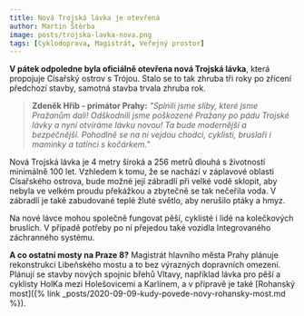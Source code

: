 ```yaml
---
title: Nová Trojská lávka je otevřená
author: Martin Štěrba
image: posts/trojska-lavka-nova.png
tags: [Cyklodoprava, Magistrát, Veřejný prostor]
---
```


**V pátek odpoledne byla oficiálně otevřena nová Trojská lávka**, která propojuje Císařský ostrov s Trójou. Stalo se to tak zhruba tři roky po zřícení předchozí stavby, samotná stavba trvala zhruba rok.

> **Zdeněk Hřib - primátor Prahy:** *"Splnili jsme sliby, které jsme Pražanům dali! Odškodnili jsme poškozené Pražany po pádu Trojské lávky a nyní otvíráme lávku novou! Ta bude modernější a bezpečnější. Pohodlně se na ní vejdou chodci, cyklisti, bruslaři i maminky a tatínci s kočárkem."*

Nová Trojská lávka je 4 metry široká a 256 metrů dlouhá s životností minimálně 100 let. Vzhledem k tomu, že se nachází v záplavové oblasti Císařského ostrova, bude možné její zábradlí při velké vodě sklopit, aby nebyla ve velkém proudu překážkou a zbytečně se tak nečeřila voda. V zábradlí je také zabudované teplé žluté světlo, aby nerušilo ptáky a hmyz.

Na nové lávce mohou společně fungovat pěší, cyklisté i lidé na kolečkových bruslích. V případě potřeby po ní přejedou také vozidla Integrovaného záchranného systému.

**A co ostatní mosty na Praze 8?** Magistrát hlavního města Prahy plánuje rekonstrukci Libeňského mostu a to bez výrazných dopravních omezení. Plánují se stavby nových spojnic břehů Vltavy, například lávka pro pěší a cyklisty HolKa mezi Holešovicemi a Karlínem, a v přípravě je také [Rohanský most]({% link _posts/2020-09-09-kudy-povede-novy-rohansky-most.md %}).
